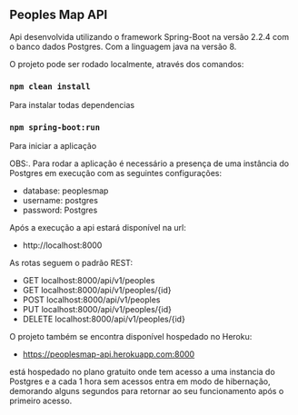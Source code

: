 ## Peoples Map API

Api desenvolvida utilizando o framework Spring-Boot na versão 2.2.4 com o banco dados Postgres.
Com a linguagem java na versão 8.


O projeto pode ser rodado localmente, através dos comandos:


### `npm clean install`
Para instalar todas dependencias


### `npm spring-boot:run`
Para iniciar a aplicação


OBS:. Para rodar a aplicação é necessário a presença de uma instância do Postgres 
em execução com as seguintes configurações:
 - database: peoplesmap
 - username: postgres
 - password: Postgres


Após a execução a api estará disponível na url:
 - http://localhost:8000


As rotas seguem o padrão REST:

 - GET localhost:8000/api/v1/peoples
 - GET localhost:8000/api/v1/peoples/{id}
 - POST localhost:8000/api/v1/peoples
 - PUT localhost:8000/api/v1/peoples/{id}
 - DELETE localhost:8000/api/v1/peoples/{id}


O projeto também se encontra disponível hospedado no Heroku:
- https://peoplesmap-api.herokuapp.com:8000

está hospedado no plano gratuito onde tem acesso a uma instancia do Postgres
e a cada 1 hora sem acessos entra em modo de hibernação, demorando alguns segundos
para retornar ao seu funcionamento após o primeiro acesso.
